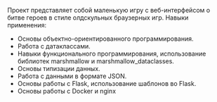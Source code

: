 Проект представляет собой маленькую игру с веб-интерфейсом о битве героев в стиле олдскульных браузерных игр.
Навыки применения:
- Основы объектно-ориентированного программирования.
- Работа с датаклассами.
- Навыки функционального программирования, 
использование библиотек marshmallow и marshmallow_dataclasses.
- Основы типизации данных.
- Работа с данными в  формате JSON.
- Основы работы с Flask, использование шаблонов во Flask.
- Основы работы с Docker и nginx
